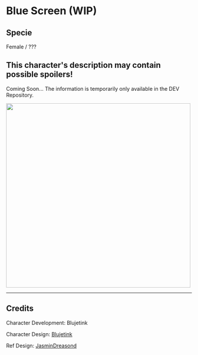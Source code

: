 # Blue Screen (WIP)

## Specie

Female / ???

## This character's description may contain possible spoilers!

Coming Soon...
The information is temporarily only available in the DEV Repository.

<img src="https://cloudflare-ipfs.com/ipfs/QmXZzk3E2kvqnseUFQG4krGh5jQoS6HUP9sEG4q4XeMuUx" height="500">

<hr/>

## Credits

Character Development: Blujetink

Character Design: <a href="https://derpibooru.org/tags/artist-colon-acersiii" target="_blank">Blujetink</a>

Ref Design: <a href="https://derpibooru.org/tags/artist-colon-jasmindreasond" target="_blank">JasminDreasond</a>